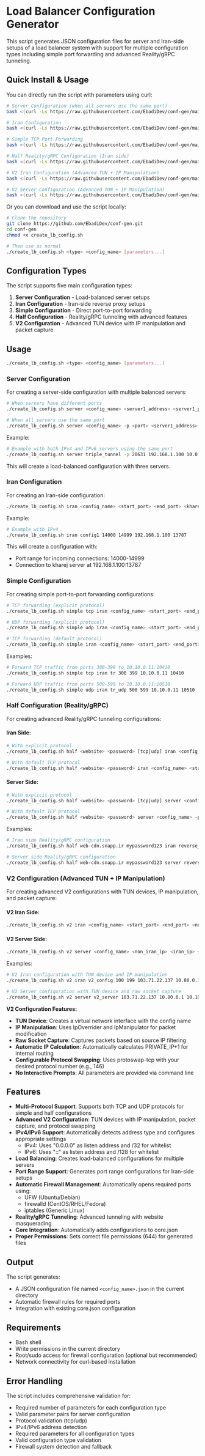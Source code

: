 # Load Balancer Configuration Generator

This script generates JSON configuration files for server and Iran-side setups of a load balancer system with support for multiple configuration types including simple port forwarding and advanced Reality/gRPC tunneling.

## Quick Install & Usage

You can directly run the script with parameters using curl:

```bash
# Server Configuration (when all servers use the same port)
bash <(curl -Ls https://raw.githubusercontent.com/EbadiDev/conf-gen/main/create_lb_config.sh) server triple_tunnel -p 20631 192.168.1.100 10.0.0.50 2001:db8::1234

# Iran Configuration
bash <(curl -Ls https://raw.githubusercontent.com/EbadiDev/conf-gen/main/create_lb_config.sh) iran config1 14000 14999 192.168.1.100 13787

# Simple TCP Port Forwarding
bash <(curl -Ls https://raw.githubusercontent.com/EbadiDev/conf-gen/main/create_lb_config.sh) simple tcp iran tr 300 399 10.10.0.11 10410

# Half Reality/gRPC Configuration (Iran side)
bash <(curl -Ls https://raw.githubusercontent.com/EbadiDev/conf-gen/main/create_lb_config.sh) half web-cdn.snapp.ir mypassword iran ru 100 199 20.10.0.4 10010

# V2 Iran Configuration (Advanced TUN + IP Manipulation)
bash <(curl -Ls https://raw.githubusercontent.com/EbadiDev/conf-gen/main/create_lb_config.sh) v2 iran v2_config 100 199 103.71.22.137 10.80.0.1 10.80.0.2 10010 146

# V2 Server Configuration (Advanced TUN + IP Manipulation)
bash <(curl -Ls https://raw.githubusercontent.com/EbadiDev/conf-gen/main/create_lb_config.sh) v2 server v2_server 103.71.22.137 10.80.0.1 10.10.0.1 10010 146
```

Or you can download and use the script locally:

```bash
# Clone the repository
git clone https://github.com/EbadiDev/conf-gen.git
cd conf-gen
chmod +x create_lb_config.sh

# Then use as normal
./create_lb_config.sh <type> <config_name> [parameters...]
```

## Configuration Types

The script supports five main configuration types:

1. **Server Configuration** - Load-balanced server setups
2. **Iran Configuration** - Iran-side reverse proxy setups  
3. **Simple Configuration** - Direct port-to-port forwarding
4. **Half Configuration** - Reality/gRPC tunneling with advanced features
5. **V2 Configuration** - Advanced TUN device with IP manipulation and packet capture

## Usage

```bash
./create_lb_config.sh <type> <config_name> [parameters...]
```

### Server Configuration

For creating a server-side configuration with multiple balanced servers:

```bash
# When servers have different ports
./create_lb_config.sh server <config_name> <server1_address> <server1_port> [<server2_address> <server2_port> ...]

# When all servers use the same port
./create_lb_config.sh server <config_name> -p <port> <server1_address> [<server2_address> ...]
```

Example:
```bash
# Example with both IPv4 and IPv6 servers using the same port
./create_lb_config.sh server triple_tunnel -p 20631 192.168.1.100 10.0.0.50 2001:db8::1234
```

This will create a load-balanced configuration with three servers.

### Iran Configuration

For creating an Iran-side configuration:

```bash
./create_lb_config.sh iran <config_name> <start_port> <end_port> <kharej_ip> <kharej_port>
```

Example:
```bash
# Example with IPv4
./create_lb_config.sh iran config1 14000 14999 192.168.1.100 13787
```

This will create a configuration with:
- Port range for incoming connections: 14000-14999
- Connection to kharej server at 192.168.1.100:13787

### Simple Configuration

For creating simple port-to-port forwarding configurations:

```bash
# TCP forwarding (explicit protocol)
./create_lb_config.sh simple tcp iran <config_name> <start_port> <end_port> <destination_ip> <destination_port>

# UDP forwarding (explicit protocol)
./create_lb_config.sh simple udp iran <config_name> <start_port> <end_port> <destination_ip> <destination_port>

# TCP forwarding (default protocol)
./create_lb_config.sh simple iran <config_name> <start_port> <end_port> <destination_ip> <destination_port>
```

Examples:
```bash
# Forward TCP traffic from ports 300-399 to 10.10.0.11:10410
./create_lb_config.sh simple tcp iran tr 300 399 10.10.0.11 10410

# Forward UDP traffic from ports 500-599 to 10.10.0.11:10510  
./create_lb_config.sh simple udp iran tr_udp 500 599 10.10.0.11 10510
```

### Half Configuration (Reality/gRPC)

For creating advanced Reality/gRPC tunneling configurations:

#### Iran Side:
```bash
# With explicit protocol
./create_lb_config.sh half <website> <password> [tcp|udp] iran <config_name> <start_port> <end_port> <kharej_ip> <kharej_port>

# With default TCP protocol
./create_lb_config.sh half <website> <password> iran <config_name> <start_port> <end_port> <kharej_ip> <kharej_port>
```

#### Server Side:
```bash
# With explicit protocol
./create_lb_config.sh half <website> <password> [tcp|udp] server <config_name> -p <port> <iran_ip>

# With default TCP protocol
./create_lb_config.sh half <website> <password> server <config_name> -p <port> <iran_ip>
```

Examples:
```bash
# Iran side Reality/gRPC configuration
./create_lb_config.sh half web-cdn.snapp.ir mypassword123 iran reverse_reality_iran 100 199 20.10.0.4 10010

# Server side Reality/gRPC configuration
./create_lb_config.sh half web-cdn.snapp.ir mypassword123 server reverse_reality_server -p 10010 188.213.197.166
```

### V2 Configuration (Advanced TUN + IP Manipulation)

For creating advanced V2 configurations with TUN devices, IP manipulation, and packet capture:

#### V2 Iran Side:
```bash
./create_lb_config.sh v2 iran <config_name> <start_port> <end_port> <non_iran_ip> <iran_ip> <private_ip> <endpoint_port> <protocol>
```

#### V2 Server Side:
```bash
./create_lb_config.sh v2 server <config_name> <non_iran_ip> <iran_ip> <private_ip> <endpoint_port> <protocol>
```

Examples:
```bash
# V2 Iran configuration with TUN device and IP manipulation
./create_lb_config.sh v2 iran v2_config 100 199 103.71.22.137 10.80.0.1 10.80.0.2 10010 146

# V2 Server configuration with TUN device and raw socket capture
./create_lb_config.sh v2 server v2_server 103.71.22.137 10.80.0.1 10.10.0.1 10010 146
```

**V2 Configuration Features:**
- **TUN Device**: Creates a virtual network interface with the config name
- **IP Manipulation**: Uses IpOverrider and IpManipulator for packet modification
- **Raw Socket Capture**: Captures packets based on source IP filtering
- **Automatic IP Calculation**: Automatically calculates PRIVATE_IP+1 for internal routing
- **Configurable Protocol Swapping**: Uses protoswap-tcp with your desired protocol number (e.g., 146)
- **No Interactive Prompts**: All parameters are provided via command line

## Features

- **Multi-Protocol Support**: Supports both TCP and UDP protocols for simple and half configurations
- **Advanced V2 Configuration**: TUN devices with IP manipulation, packet capture, and protocol swapping
- **IPv4/IPv6 Support**: Automatically detects address type and configures appropriate settings
  - IPv4: Uses "0.0.0.0" as listen address and /32 for whitelist
  - IPv6: Uses "::" as listen address and /128 for whitelist
- **Load Balancing**: Creates load-balanced configurations for multiple servers
- **Port Range Support**: Generates port range configurations for Iran-side setups
- **Automatic Firewall Management**: Automatically opens required ports using:
  - UFW (Ubuntu/Debian)
  - firewalld (CentOS/RHEL/Fedora)  
  - iptables (Generic Linux)
- **Reality/gRPC Tunneling**: Advanced tunneling with website masquerading
- **Core Integration**: Automatically adds configurations to core.json
- **Proper Permissions**: Sets correct file permissions (644) for generated files

## Output

The script generates:
- A JSON configuration file named `<config_name>.json` in the current directory
- Automatic firewall rules for required ports
- Integration with existing core.json configuration

## Requirements

- Bash shell
- Write permissions in the current directory
- Root/sudo access for firewall configuration (optional but recommended)
- Network connectivity for curl-based installation

## Error Handling

The script includes comprehensive validation for:
- Required number of parameters for each configuration type
- Valid parameter pairs for server configuration
- Protocol validation (tcp/udp)
- IPv4/IPv6 address detection
- Required parameters for all configuration types
- Valid configuration type validation
- Firewall system detection and fallback
